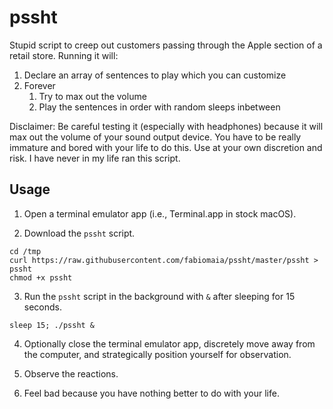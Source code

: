 # pssht

Stupid script to creep out customers passing through the Apple section of a retail store. Running it will:

1. Declare an array of sentences to play which you can customize
2. Forever
    1. Try to max out the volume
    2. Play the sentences in order with random sleeps inbetween

Disclaimer: Be careful testing it (especially with headphones) because it will max out the volume of your sound output device. You have to be really immature and bored with your life to do this. Use at your own discretion and risk. I have never in my life ran this script.

## Usage

1. Open a terminal emulator app (i.e., Terminal.app in stock macOS).

2. Download the `pssht` script.

```
cd /tmp
curl https://raw.githubusercontent.com/fabiomaia/pssht/master/pssht > pssht
chmod +x pssht
```

3. Run the `pssht` script in the background with `&` after sleeping for 15 seconds.

```
sleep 15; ./pssht &
```

4. Optionally close the terminal emulator app, discretely move away from the computer, and strategically position yourself for observation.

5. Observe the reactions.

6. Feel bad because you have nothing better to do with your life.
